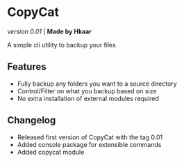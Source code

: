 # CopyCat
_version 0.01_ | **Made by Hkaar**

A simple cli utility to backup your files

## Features
- Fully backup any folders you want to a source directory
- Control/Filter on what you backup based on size
-  No extra installation of external modules required

## Changelog
- Released first version of CopyCat with the tag 0.01
- Added console package for extensible commands
- Added copycat module